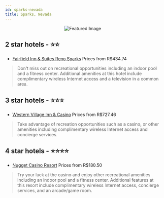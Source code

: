 ```yaml
---
id: sparks-nevada
title: Sparks, Nevada
---
```


<center><img src="https://i.travelapi.com/hotels/1000000/50000/40400/40318/99f0e787_z.jpg" alt="Featured Image" /></center>


##  2 star hotels - ⭐️⭐️

-    [Fairfield Inn & Suites Reno Sparks](https://us.hurb.com/hotels/sparks/fairfield-inn-suites-reno-sparks-JNP-JP086810?cmp=18055) Prices from R$434.74
   > Don't miss out on recreational opportunities including an indoor pool and a fitness center. Additional amenities at this hotel include complimentary wireless Internet access and a television in a common area.

##  3 star hotels - ⭐️⭐️⭐️

-    [Western Village Inn & Casino](https://us.hurb.com/hotels/sparks/western-village-inn-casino-JNP-JP351103?cmp=18055) Prices from R$727.46
   > Take advantage of recreation opportunities such as a casino, or other amenities including complimentary wireless Internet access and concierge services.

##  4 star hotels - ⭐️⭐️⭐️⭐️

-    [Nugget Casino Resort](https://us.hurb.com/hotels/sparks/nugget-casino-resort-JNP-JP144308?cmp=18055) Prices from R$180.50
   > Try your luck at the casino and enjoy other recreational amenities including an indoor pool and a fitness center. Additional features at this resort include complimentary wireless Internet access, concierge services, and an arcade/game room.
